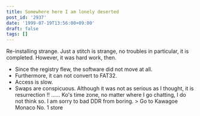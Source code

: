 ```yaml
---
title: Somewhere here I am lonely deserted
post_id: '2937'
date: '1999-07-19T13:56:00+09:00'
draft: false
tags: []
---
```


Re-installing strange. Just a stitch is strange, no troubles in particular, it is completed. However, it was hard work, then.

*   Since the registry flew, the software did not move at all.
*   Furthermore, it can not convert to FAT32.
*   Access is slow.
*   Swaps are conspicuous. Although it was not as serious as I thought, it is resurrection !! ...... Ko's time zone, no matter where I go chatting, I do not think so. I am sorry to bad DDR from boring. > Go to Kawagoe Monaco No. 1 store